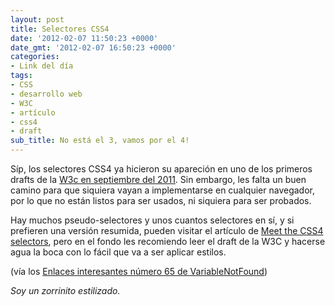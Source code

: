 ```yaml
---
layout: post
title: Selectores CSS4
date: '2012-02-07 11:50:23 +0000'
date_gmt: '2012-02-07 16:50:23 +0000'
categories:
- Link del día
tags:
- CSS
- desarrollo web
- W3C
- artículo
- css4
- draft
sub_title: No está el 3, vamos por el 4!
---
```


Síp, los selectores CSS4 ya hicieron su apareción en uno de los primeros drafts de la [W3c en septiembre del 2011](http://www.w3.org/TR/selectors4/). Sin embargo, les falta un buen camino para que siquiera vayan a implementarse en cualquier navegador, por lo que no están listos para ser usados, ni siquiera para ser probados.

Hay muchos pseudo-selectores y unos cuantos selectores en sí, y si prefieren una versión resumida, pueden visitar el artículo de [Meet the CSS4 selectors](http://www.red-team-design.com/meet-the-css4-selectors), pero en el fondo les recomiendo leer el draft de la W3C y hacerse agua la boca con lo fácil que va a ser aplicar estilos.

(vía los [Enlaces interesantes número 65 de VariableNotFound](http://www.variablenotfound.com/2011/12/enlaces-interesantes-65.html))

_Soy un zorrinito estilizado._
